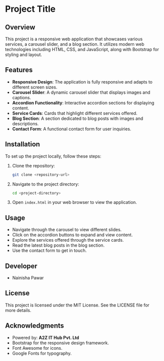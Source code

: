 # Project Title

## Overview
This project is a responsive web application that showcases various services, a carousel slider, and a blog section. It utilizes modern web technologies including HTML, CSS, and JavaScript, along with Bootstrap for styling and layout.

## Features
- **Responsive Design**: The application is fully responsive and adapts to different screen sizes.
- **Carousel Slider**: A dynamic carousel slider that displays images and captions.
- **Accordion Functionality**: Interactive accordion sections for displaying content.
- **Service Cards**: Cards that highlight different services offered.
- **Blog Section**: A section dedicated to blog posts with images and descriptions.
- **Contact Form**: A functional contact form for user inquiries.

## Installation
To set up the project locally, follow these steps:

1. Clone the repository:
   ```bash
   git clone <repository-url>
   ```
2. Navigate to the project directory:
   ```bash
   cd <project-directory>
   ```
3. Open `index.html` in your web browser to view the application.

## Usage
- Navigate through the carousel to view different slides.
- Click on the accordion buttons to expand and view content.
- Explore the services offered through the service cards.
- Read the latest blog posts in the blog section.
- Use the contact form to get in touch.

## Developer
- Nainisha Pawar
  

## License
This project is licensed under the MIT License. See the LICENSE file for more details.

## Acknowledgments
- Powered by: **A2Z IT Hub Pvt. Ltd**
- Bootstrap for the responsive design framework.
- Font Awesome for icons.
- Google Fonts for typography.

